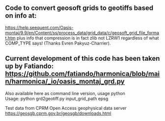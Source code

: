 ## Code to convert geosoft grids to geotiffs based on info at:

https://help.seequent.com/Oasis-montaj/9.9/en/Content/ss/process_data/grid_data/c/geosoft_grid_file_format.htm plus info that compression is in fact zlib not LZRW1 regardless of what COMP_TYPE says! (Thanks Evren Pakyuz-Charrier).

## Current development of this code has been taken up by Fatiando: https://github.com/fatiando/harmonica/blob/main/harmonica/_io/oasis_montaj_grd.py 

Also available here as command line version, usage python   
Usage: python grd2geotiff.py input_grid_path epsg   
   
Test data from CPRM Open Access geophysical data server https://geosgb.cprm.gov.br/geosgb/downloads.html
